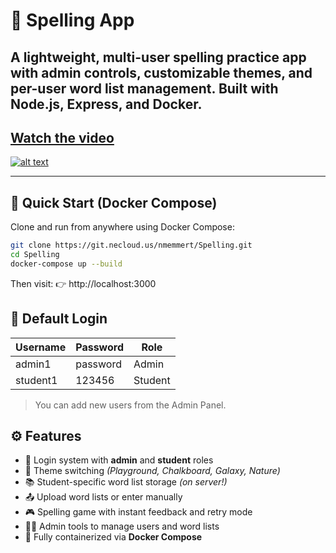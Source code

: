 # 📝 Spelling App

A lightweight, multi-user spelling practice app with admin controls, customizable themes, and per-user word list management. Built with **Node.js**, **Express**, and **Docker**.
---
## [Watch the video](https://www.youtube.com/watch?v=K29zCFZPEjE)
[![alt text](https://img.youtube.com/vi/K29zCFZPEjE/0.jpg)](https://www.youtube.com/watch?v=K29zCFZPEjE)

---

## 🚀 Quick Start (Docker Compose)

Clone and run from anywhere using Docker Compose:

```bash
git clone https://git.necloud.us/nmemmert/Spelling.git
cd Spelling
docker-compose up --build
```

Then visit: 👉 http://localhost:3000


## 👥 Default Login

| Username  | Password | Role   |
|-----------|----------|--------|
| admin1    | password | Admin  |
| student1  | 123456   | Student|

> You can add new users from the Admin Panel.

## ⚙️ Features

- 🔐 Login system with **admin** and **student** roles  
- 🌈 Theme switching *(Playground, Chalkboard, Galaxy, Nature)*  
- 📚 Student-specific word list storage *(on server!)*  
- 📤 Upload word lists or enter manually  
- 🎮 Spelling game with instant feedback and retry mode  
- 🧑‍🏫 Admin tools to manage users and word lists  
- 🐳 Fully containerized via **Docker Compose**
